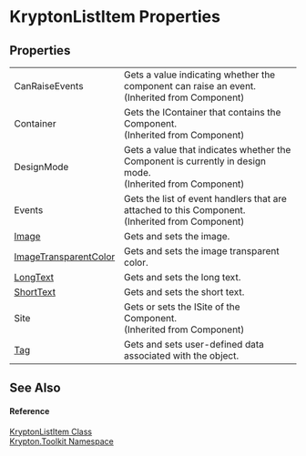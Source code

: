 # KryptonListItem Properties




## Properties
<table>
<tr>
<td>CanRaiseEvents</td>
<td>Gets a value indicating whether the component can raise an event.<br />(Inherited from Component)</td></tr>
<tr>
<td>Container</td>
<td>Gets the IContainer that contains the Component.<br />(Inherited from Component)</td></tr>
<tr>
<td>DesignMode</td>
<td>Gets a value that indicates whether the Component is currently in design mode.<br />(Inherited from Component)</td></tr>
<tr>
<td>Events</td>
<td>Gets the list of event handlers that are attached to this Component.<br />(Inherited from Component)</td></tr>
<tr>
<td><a href="d7c5ed86-a1fb-6260-d277-6355a9136d1e.md">Image</a></td>
<td>Gets and sets the image.</td></tr>
<tr>
<td><a href="616cf105-4c43-a81e-64a2-01e2cadd8b4c.md">ImageTransparentColor</a></td>
<td>Gets and sets the image transparent color.</td></tr>
<tr>
<td><a href="9b68f298-200e-dfea-7eb5-6445b1788f75.md">LongText</a></td>
<td>Gets and sets the long text.</td></tr>
<tr>
<td><a href="ccb56980-5664-e2a4-5215-90f794cd8e53.md">ShortText</a></td>
<td>Gets and sets the short text.</td></tr>
<tr>
<td>Site</td>
<td>Gets or sets the ISite of the Component.<br />(Inherited from Component)</td></tr>
<tr>
<td><a href="e847fbbc-44a4-02dd-9249-4db97f4d2383.md">Tag</a></td>
<td>Gets and sets user-defined data associated with the object.</td></tr>
</table>

## See Also


#### Reference
<a href="33541c9a-6117-f59c-b8b8-6a1804a64d9c.md">KryptonListItem Class</a>  
<a href="79d2eac2-21f4-54ff-7552-b20c33c30600.md">Krypton.Toolkit Namespace</a>  

